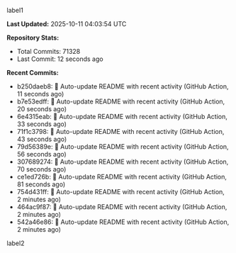 
label1 
<!-- ACTIVITY_START -->
**Last Updated:** 2025-10-11 04:03:54 UTC

**Repository Stats:**
- Total Commits: 71328
- Last Commit: 12 seconds ago

**Recent Commits:**
- b250daeb8: 🤖 Auto-update README with recent activity (GitHub Action, 11 seconds ago)
- b7e53edff: 🤖 Auto-update README with recent activity (GitHub Action, 20 seconds ago)
- 6e4315eab: 🤖 Auto-update README with recent activity (GitHub Action, 33 seconds ago)
- 71f1c3798: 🤖 Auto-update README with recent activity (GitHub Action, 43 seconds ago)
- 79d56389e: 🤖 Auto-update README with recent activity (GitHub Action, 56 seconds ago)
- 307689274: 🤖 Auto-update README with recent activity (GitHub Action, 70 seconds ago)
- ce1ed726b: 🤖 Auto-update README with recent activity (GitHub Action, 81 seconds ago)
- 754d431ff: 🤖 Auto-update README with recent activity (GitHub Action, 2 minutes ago)
- 464ac9f87: 🤖 Auto-update README with recent activity (GitHub Action, 2 minutes ago)
- 542a46e86: 🤖 Auto-update README with recent activity (GitHub Action, 2 minutes ago)
<!-- ACTIVITY_END -->

label2
